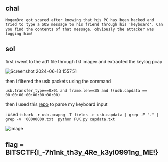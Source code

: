 ## chal 
`MogamBro got scared after knowing that his PC has been hacked and tried to type a SOS message to his friend through his 'keyboard'. Can you find the contents of that message, obviously the attacker was logging him!`

## sol

first i went to the ad1 file through fkt imager and extracted the keylog pcap 

![Screenshot 2024-06-13 155751](https://github.com/adwait3/forensics-ST/assets/148553626/07a16b6d-d903-4ef4-bbf6-779027ced004)


then i filtered the usb packets using the command 

`usb.transfer_type==0x01 and frame.len==35 and !(usb.capdata == 00:00:00:00:00:00:00:00)
`

then I used this [repo](https://github.com/syminical/PUK) to parse my keyboard input 

i used 
`
tshark -r usb.pcapng -T fields -e usb.capdata | grep -E "." | grep -v '00000000.txt 
python PUK.py capdata.txt
`

![image](https://github.com/adwait3/forensics-ST/assets/148553626/2b0b9980-3878-4e8e-84f5-9eb6930f21d8)

## flag = BITSCTF{I_-7h1nk_th3y_4Re_k3yl0991ng_ME!}
